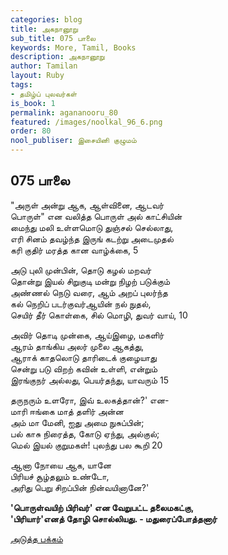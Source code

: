 ```yaml
---
categories: blog
title: அகநானூறு
sub_title: 075 பாலை
keywords: More, Tamil, Books
description: அகநானூறு
author: Tamilan
layout: Ruby
tags:
- தமிழ்ப் புலவர்கள்
is_book: 1
permalink: agananooru_80
featured: /images/noolkal_96_6.png
order: 80
nool_publiser: இசையினி குழுமம்
---
```



## 075 பாலை

"அருள் அன்று ஆக, ஆள்வினை, ஆடவர்  
பொருள்" என வலித்த பொருள் அல் காட்சியின்  
மைந்து மலி உள்ளமொடு துஞ்சல் செல்லாது,  
எரி சினம் தவழ்ந்த இருங் கடற்று அடைமுதல்  
கரி குதிர் மரத்த கான வாழ்க்கை, 5

அடு புலி முன்பின், தொடு கழல் மறவர்  
தொன்று இயல் சிறுகுடி மன்று நிழற் படுக்கும்  
அண்ணல் நெடு வரை, ஆம் அறப் புலர்ந்த  
கல் நெறிப் படர்குவர்ஆயின் நல் நுதல்,  
செயிர் தீர் கொள்கை, சில் மொழி, துவர் வாய், 10

அவிர் தொடி முன்கை, ஆய்இழை, மகளிர்  
ஆரம் தாங்கிய அலர் முலை ஆகத்து,  
ஆராக் காதலொடு தாரிடைக் குழையாது  
சென்று படு விறற் கவின் உள்ளி, என்றும்  
இரங்குநர் அல்லது, பெயர்தந்து, யாவரும் 15

தருநரும் உளரோ, இவ் உலகத்தான்?' என-  
மாரி ஈங்கை மாத் தளிர் அன்ன  
அம் மா மேனி, ஐது அமை நுசுப்பின்;  
பல் காசு நிரைத்த, கோடு ஏந்து, அல்குல்;  
மெல் இயல் குறுமகள்! புலந்து பல கூறி 20

ஆனா நோயை ஆக, யானே  
பிரியச் சூழ்தலும் உண்டோ,  
அரிது பெறு சிறப்பின் நின்வயினானே?'

**'பொருள்வயிற் பிரிவர்' என வேறுபட்ட தலைமகட்கு,  
'பிரியார்'எனத் தோழி சொல்லியது. - மதுரைப்போத்தனார்**

[அடுத்த பக்கம்](agananooru_81)